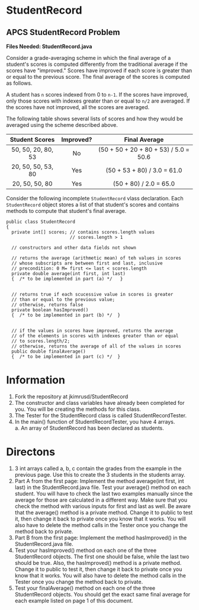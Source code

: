 # StudentRecord
## APCS StudentRecord Problem

**Files Needed: StudentRecord.java**

Consider a grade-averaging scheme in which the final average of a student's scores is computed differently from the traditional average if the scores have "improved." Scores have improved if each score is greater than or equal to the previous score. The final average of the scores is computed as follows.

A student has `n` scores indexed from 0 to `n-1`. If the scores have improved, only those scores with indexes greater than or equal to `n/2` are averaged. If the scores have not improved, all the scores are averaged.

The following table shows several lists of scores and how they would be averaged using the scheme described above.

| Student Scores | Improved? | Final Average |
|:---:|:---:|:---:|
| 50, 50, 20, 80, 53 | No | (50 + 50 + 20 + 80 + 53) / 5.0 = 50.6 |
| 20, 50, 50, 53, 80 | Yes | (50 + 53 + 80) / 3.0 = 61.0 |
| 20, 50, 50, 80 | Yes | (50 + 80) / 2.0 = 65.0 |

Consider the following incomplete `StudentRecord` vlass declaration. Each `StudentRecord` object stores a list of that student's scores and contains methods to compute that student's final average.

```
public class StudentRecord
{
  private int[] scores; // contains scores.length values
                        // scores.length > 1
                        
  // constructors and other data fields not shown
  
  // returns the average (arithmetic mean) of teh values in scores
  // whose subscripts are between first and last, inclusive
  // precondition: 0 M= first <= last < scores.length
  private double average(int first, int last)
  {  /* to be implemented in part (a) */   }
  
  
  // returns true if each scucessive value in scores is greater
  // than or equal to the previous value;
  // otherwise, returns false
  private boolean hasImproved()
  {  /* to be implemented in part (b) */  }
  
  
  // if the values in scores have improved, returns the average
  // of the elements in scores with indexes greater than or equal
  // to scores.length/2;
  // otherwise, returns the average of all of the values in scores
  public double finalAverage()
  {  /* to be implemented in part (c) */  }
```

# Information

1. Fork the repository at jkimrusd/StudentRecord
2. The constructor and class variables have already been completed for you. You will be creating the
methods for this class.
3. The Tester for the StudentRecord class is called StudentRecordTester.
4. In the main() function of StudentRecordTester, you have 4 arrays.  
a. An array of StudentRecord has been declared as students.

# Directons
1. 3 int arrays called a, b, c contain the grades from the example in the previous page. Use this to
create the 3 students in the students array.
2. Part A from the first page: Implement the method average(int first, int last) in the
StudentRecord.java file. Test your average() method on each student. You will have to check the
last two examples manually since the average for those are calculated in a different way. Make sure
that you check the method with various inputs for first and last as well. Be aware that the average()
method is a private method. Change it to public to test it, then change it back to private once
you know that it works. You will also have to delete the method calls in the Tester once you change
the method back to private.
3. Part B from the first page: Implement the method hasImproved() in the StudentRecord.java file.
4. Test your hasImproved() method on each one of the three StudentRecord objects. The first one
should be false, while the last two should be true. Also, the hasImproved() method is a
private method. Change it to public to test it, then change it back to private once you know
that it works. You will also have to delete the method calls in the Tester once you change the method
back to private.
5. Test your finalAverage() method on each one of the three StudentRecord objects. You
should get the exact same final average for each example listed on page 1 of this document.
